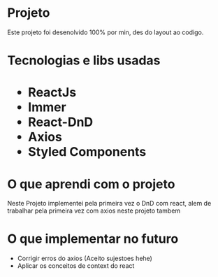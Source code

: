 <h1>Projeto</h1>

Este projeto foi desenolvido 100% por min, des do layout ao codigo.


<h1>Tecnologias e libs usadas<h1>
  
  <ul>
    <li>ReactJs</li>
    <li>Immer</li>
    <li>React-DnD</li>
    <li>Axios</li>
    <li>Styled Components</li>
  </ul>
  
 <h1>O que aprendi com o projeto</h1>
 <p>Neste Projeto implementei pela primeira vez o DnD com react, alem de trabalhar pela primeira vez com axios neste projeto tambem</p>
 
 <h1>O que implementar no futuro</h1>
 
   <ul>
    <li>Corrigir erros do axios (Aceito sujestoes hehe)</li>
    <li>Aplicar os conceitos de context do react </li>
  </ul>
